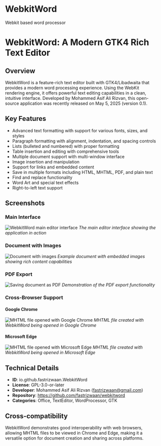 # WebkitWord
Webkit based word processor

# WebkitWord: A Modern GTK4 Rich Text Editor

## Overview
WebkitWord is a feature-rich text editor built with GTK4/Libadwaita that provides a modern word processing experience. Using the WebKit rendering engine, it offers powerful text editing capabilities in a clean, intuitive interface. Developed by Mohammed Asif Ali Rizvan, this open-source application was recently released on May 5, 2025 (version 0.1).

## Key Features
- Advanced text formatting with support for various fonts, sizes, and styles
- Paragraph formatting with alignment, indentation, and spacing controls
- Lists (bulleted and numbered) with proper formatting
- Table insertion and editing with comprehensive tools
- Multiple document support with multi-window interface
- Image insertion and manipulation
- Support for links and embedded content
- Save in multiple formats including HTML, MHTML, PDF, and plain text
- Find and replace functionality
- Word Art and special text effects
- Right-to-left text support

## Screenshots

### Main Interface
![WebkitWord main editor interface](https://github.com/fastrizwaan/WineCharm/releases/download/0.99.1/webkitword_v0.2.png)
*The main editor interface showing the application in action*

### Document with Images
![Document with images](https://github.com/fastrizwaan/WineCharm/releases/download/0.99.1/Linux_v0.2.png)
*Example document with embedded images showing rich content capabilities*

### PDF Export
![Saving document as PDF](https://github.com/fastrizwaan/WineCharm/releases/download/0.99.1/Linux-save-as-pdf_v0.2.png)
*Demonstration of the PDF export functionality*

### Cross-Browser Support

#### Google Chrome
![MHTML file opened with Google Chrome](https://github.com/fastrizwaan/WineCharm/releases/download/0.99.1/Linux-with-Chrome.png)
*MHTML file created with WebkitWord being opened in Google Chrome*

#### Microsoft Edge
![MHTML file opened with Microsoft Edge](https://github.com/fastrizwaan/WineCharm/releases/download/0.99.1/Linux-with-Edge.png)
*MHTML file created with WebkitWord being opened in Microsoft Edge*

## Technical Details
- **ID**: io.github.fastrizwaan.WebkitWord
- **License**: GPL-3.0-or-later
- **Developer**: Mohammed Asif Ali Rizvan (fastrizwaan@gmail.com)
- **Repository**: https://github.com/fastrizwaan/webkitword
- **Categories**: Office, TextEditor, WordProcessor, GTK



## Cross-compatibility
WebkitWord demonstrates good interoperability with web browsers, allowing MHTML files to be viewed in Chrome and Edge, making it a versatile option for document creation and sharing across platforms.
